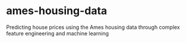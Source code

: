# ames-housing-data
Predicting house prices using the Ames housing data through complex feature engineering and machine learning
